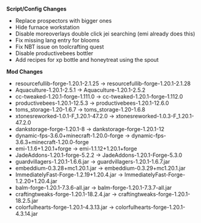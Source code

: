 **Script/Config Changes**
- Replace prospectors with bigger ones
- Hide furnace workstation
- Disable moreoverlays double click jei searching (emi already does this)
- Fix missing lang entry for blooms
- Fix NBT issue on toolcrafting quest
- Disable productivebees bottler
- Add recipes for xp bottle and honeytreat using the spout

**Mod Changes**
- resourcefullib-forge-1.20.1-2.1.25 -> resourcefullib-forge-1.20.1-2.1.28
- Aquaculture-1.20.1-2.5.1 -> Aquaculture-1.20.1-2.5.2
- cc-tweaked-1.20.1-forge-1.111.0 -> cc-tweaked-1.20.1-forge-1.112.0
- productivebees-1.20.1-12.5.3 -> productivebees-1.20.1-12.6.0
- toms_storage-1.20-1.6.7 -> toms_storage-1.20-1.6.8
- xtonesreworked-1.0.1-F_1.20.1-47.2.0 -> xtonesreworked-1.0.3-F_1.20.1-47.2.0
- dankstorage-forge-1.20.1-8 -> dankstorage-forge-1.20.1-12
- dynamic-fps-3.6.0+minecraft-1.20.0-forge -> dynamic-fps-3.6.3+minecraft-1.20.0-forge
- emi-1.1.6+1.20.1+forge -> emi-1.1.12+1.20.1+forge
- JadeAddons-1.20.1-forge-5.2.2 -> JadeAddons-1.20.1-Forge-5.3.0
- guardvillagers-1.20.1-1.6.6.jar -> guardvillagers-1.20.1-1.6.7.jar
- embeddium-0.3.28+mc1.20.1.jar -> embeddium-0.3.29+mc1.20.1.jar
- ImmediatelyFast-Forge-1.2.19+1.20.4.jar -> ImmediatelyFast-Forge-1.2.20+1.20.4.jar
- balm-forge-1.20.1-7.3.6-all.jar -> balm-forge-1.20.1-7.3.7-all.jar
- craftingtweaks-forge-1.20.1-18.2.4.jar -> craftingtweaks-forge-1.20.1-18.2.5.jar
- colorfulhearts-forge-1.20.1-4.3.13.jar -> colorfulhearts-forge-1.20.1-4.3.14.jar